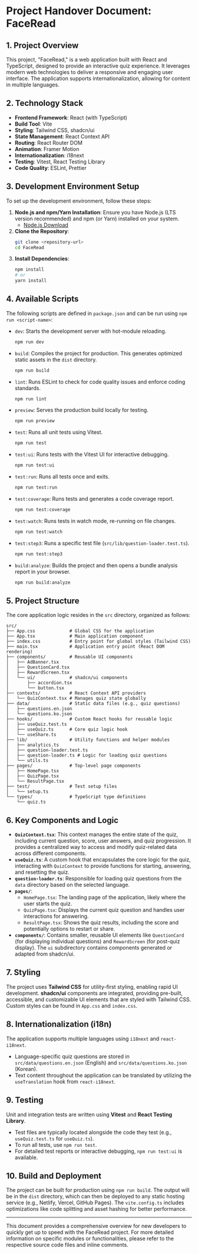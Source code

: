 # Project Handover Document: FaceRead

## 1. Project Overview

This project, "FaceRead," is a web application built with React and TypeScript, designed to provide an interactive quiz experience. It leverages modern web technologies to deliver a responsive and engaging user interface. The application supports internationalization, allowing for content in multiple languages.

## 2. Technology Stack

*   **Frontend Framework**: React (with TypeScript)
*   **Build Tool**: Vite
*   **Styling**: Tailwind CSS, shadcn/ui
*   **State Management**: React Context API
*   **Routing**: React Router DOM
*   **Animation**: Framer Motion
*   **Internationalization**: i18next
*   **Testing**: Vitest, React Testing Library
*   **Code Quality**: ESLint, Prettier

## 3. Development Environment Setup

To set up the development environment, follow these steps:

1.  **Node.js and npm/Yarn Installation**: Ensure you have Node.js (LTS version recommended) and npm (or Yarn) installed on your system.
    *   [Node.js Download](https://nodejs.org/en/download/)
2.  **Clone the Repository**:
    ```bash
    git clone <repository-url>
    cd FaceRead
    ```
3.  **Install Dependencies**:
    ```bash
    npm install
    # or
    yarn install
    ```

## 4. Available Scripts

The following scripts are defined in `package.json` and can be run using `npm run <script-name>`:

*   `dev`: Starts the development server with hot-module reloading.
    ```bash
    npm run dev
    ```
*   `build`: Compiles the project for production. This generates optimized static assets in the `dist` directory.
    ```bash
    npm run build
    ```
*   `lint`: Runs ESLint to check for code quality issues and enforce coding standards.
    ```bash
    npm run lint
    ```
*   `preview`: Serves the production build locally for testing.
    ```bash
    npm run preview
    ```
*   `test`: Runs all unit tests using Vitest.
    ```bash
    npm run test
    ```
*   `test:ui`: Runs tests with the Vitest UI for interactive debugging.
    ```bash
    npm run test:ui
    ```
*   `test:run`: Runs all tests once and exits.
    ```bash
    npm run test:run
    ```
*   `test:coverage`: Runs tests and generates a code coverage report.
    ```bash
    npm run test:coverage
    ```
*   `test:watch`: Runs tests in watch mode, re-running on file changes.
    ```bash
    npm run test:watch
    ```
*   `test:step3`: Runs a specific test file (`src/lib/question-loader.test.ts`).
    ```bash
    npm run test:step3
    ```
*   `build:analyze`: Builds the project and then opens a bundle analysis report in your browser.
    ```bash
    npm run build:analyze
    ```

## 5. Project Structure

The core application logic resides in the `src` directory, organized as follows:

```
src/
├── App.css             # Global CSS for the application
├── App.tsx             # Main application component
├── index.css           # Entry point for global styles (Tailwind CSS)
├── main.tsx            # Application entry point (React DOM rendering)
├── components/         # Reusable UI components
│   ├── AdBanner.tsx
│   ├── QuestionCard.tsx
│   ├── RewardScreen.tsx
│   └── ui/             # shadcn/ui components
│       ├── accordion.tsx
│       └── button.tsx
├── contexts/           # React Context API providers
│   └── QuizContext.tsx # Manages quiz state globally
├── data/               # Static data files (e.g., quiz questions)
│   ├── questions.en.json
│   └── questions.ko.json
├── hooks/              # Custom React hooks for reusable logic
│   ├── useQuiz.test.ts
│   ├── useQuiz.ts      # Core quiz logic hook
│   └── useShare.ts
├── lib/                # Utility functions and helper modules
│   ├── analytics.ts
│   ├── question-loader.test.ts
│   ├── question-loader.ts # Logic for loading quiz questions
│   └── utils.ts
├── pages/              # Top-level page components
│   ├── HomePage.tsx
│   ├── QuizPage.tsx
│   └── ResultPage.tsx
├── test/               # Test setup files
│   └── setup.ts
└── types/              # TypeScript type definitions
    └── quiz.ts
```

## 6. Key Components and Logic

*   **`QuizContext.tsx`**: This context manages the entire state of the quiz, including current question, score, user answers, and quiz progression. It provides a centralized way to access and modify quiz-related data across different components.
*   **`useQuiz.ts`**: A custom hook that encapsulates the core logic for the quiz, interacting with `QuizContext` to provide functions for starting, answering, and resetting the quiz.
*   **`question-loader.ts`**: Responsible for loading quiz questions from the `data` directory based on the selected language.
*   **`pages/`**:
    *   `HomePage.tsx`: The landing page of the application, likely where the user starts the quiz.
    *   `QuizPage.tsx`: Displays the current quiz question and handles user interactions for answering.
    *   `ResultPage.tsx`: Shows the quiz results, including the score and potentially options to restart or share.
*   **`components/`**: Contains smaller, reusable UI elements like `QuestionCard` (for displaying individual questions) and `RewardScreen` (for post-quiz display). The `ui` subdirectory contains components generated or adapted from shadcn/ui.

## 7. Styling

The project uses **Tailwind CSS** for utility-first styling, enabling rapid UI development. **shadcn/ui** components are integrated, providing pre-built, accessible, and customizable UI elements that are styled with Tailwind CSS. Custom styles can be found in `App.css` and `index.css`.

## 8. Internationalization (i18n)

The application supports multiple languages using `i18next` and `react-i18next`.
*   Language-specific quiz questions are stored in `src/data/questions.en.json` (English) and `src/data/questions.ko.json` (Korean).
*   Text content throughout the application can be translated by utilizing the `useTranslation` hook from `react-i18next`.

## 9. Testing

Unit and integration tests are written using **Vitest** and **React Testing Library**.
*   Test files are typically located alongside the code they test (e.g., `useQuiz.test.ts` for `useQuiz.ts`).
*   To run all tests, use `npm run test`.
*   For detailed test reports or interactive debugging, `npm run test:ui` is available.

## 10. Build and Deployment

The project can be built for production using `npm run build`. The output will be in the `dist` directory, which can then be deployed to any static hosting service (e.g., Netlify, Vercel, GitHub Pages). The `vite.config.ts` includes optimizations like code splitting and asset hashing for better performance.

---
This document provides a comprehensive overview for new developers to quickly get up to speed with the FaceRead project. For more detailed information on specific modules or functionalities, please refer to the respective source code files and inline comments.
